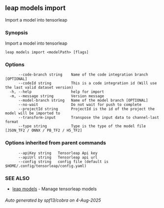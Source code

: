 ## leap models import

Import a model into tensorleap

### Synopsis

Import a model into tensorleap

```
leap models import <modelPath> [flags]
```

### Options

```
      --code-branch string    Name of the code integration branch [OPTIONAL]
      --codeId string         This is a code integration id (Will use the last valid dataset version)
  -h, --help                  help for import
  -m, --message string        Version message
      --model-branch string   Name of the model branch [OPTIONAL]
      --no-wait               Do not wait for push to complete
      --projectId string      ProjectId is the id of the project the model will be imported to
      --transform-input       Transpose the input data to channel-last format
      --type string           Type is the type of the model file [JSON_TF2 / ONNX / PB_TF2 / H5_TF2]
```

### Options inherited from parent commands

```
      --apiKey string   Tensorleap Api key
      --apiUrl string   Tensorleap api url
      --config string   config file (default is $HOME/.config/tensorleap/config.yaml)
```

### SEE ALSO

* [leap models](leap_models.md)	 - Manage tensorleap models

###### Auto generated by spf13/cobra on 4-Aug-2025
